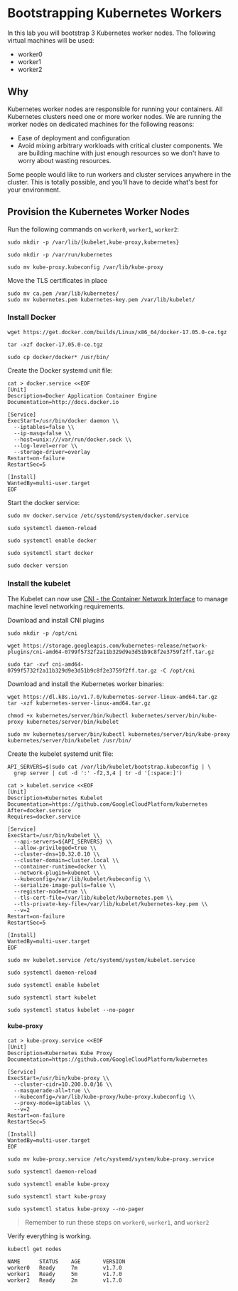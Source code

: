# Bootstrapping Kubernetes Workers

In this lab you will bootstrap 3 Kubernetes worker nodes. The following virtual machines will be used:

* worker0
* worker1
* worker2

## Why

Kubernetes worker nodes are responsible for running your containers. All Kubernetes clusters need one or more worker nodes. We are running the worker nodes on dedicated machines for the following reasons:

* Ease of deployment and configuration
* Avoid mixing arbitrary workloads with critical cluster components. We are building machine with just enough resources so we don't have to worry about wasting resources.

Some people would like to run workers and cluster services anywhere in the cluster. This is totally possible, and you'll have to decide what's best for your environment.

## Provision the Kubernetes Worker Nodes

Run the following commands on `worker0`, `worker1`, `worker2`:

```
sudo mkdir -p /var/lib/{kubelet,kube-proxy,kubernetes}
```

```
sudo mkdir -p /var/run/kubernetes
```

```
sudo mv kube-proxy.kubeconfig /var/lib/kube-proxy
```

Move the TLS certificates in place

```
sudo mv ca.pem /var/lib/kubernetes/
sudo mv kubernetes.pem kubernetes-key.pem /var/lib/kubelet/
```

### Install Docker

```
wget https://get.docker.com/builds/Linux/x86_64/docker-17.05.0-ce.tgz
```

```
tar -xzf docker-17.05.0-ce.tgz
```

```
sudo cp docker/docker* /usr/bin/
```

Create the Docker systemd unit file:

```
cat > docker.service <<EOF
[Unit]
Description=Docker Application Container Engine
Documentation=http://docs.docker.io

[Service]
ExecStart=/usr/bin/docker daemon \\
  --iptables=false \\
  --ip-masq=false \\
  --host=unix:///var/run/docker.sock \\
  --log-level=error \\
  --storage-driver=overlay
Restart=on-failure
RestartSec=5

[Install]
WantedBy=multi-user.target
EOF
```

Start the docker service:

```
sudo mv docker.service /etc/systemd/system/docker.service
```

```
sudo systemctl daemon-reload
```

```
sudo systemctl enable docker
```

```
sudo systemctl start docker
```

```
sudo docker version
```

### Install the kubelet

The Kubelet can now use [CNI - the Container Network Interface](https://github.com/containernetworking/cni) to manage machine level networking requirements.

Download and install CNI plugins

```
sudo mkdir -p /opt/cni
```

```
wget https://storage.googleapis.com/kubernetes-release/network-plugins/cni-amd64-0799f5732f2a11b329d9e3d51b9c8f2e3759f2ff.tar.gz
```

```
sudo tar -xvf cni-amd64-0799f5732f2a11b329d9e3d51b9c8f2e3759f2ff.tar.gz -C /opt/cni
```

Download and install the Kubernetes worker binaries:

```
wget https://dl.k8s.io/v1.7.0/kubernetes-server-linux-amd64.tar.gz
tar -xzf kubernetes-server-linux-amd64.tar.gz
```

```
chmod +x kubernetes/server/bin/kubectl kubernetes/server/bin/kube-proxy kubernetes/server/bin/kubelet
```

```
sudo mv kubernetes/server/bin/kubectl kubernetes/server/bin/kube-proxy kubernetes/server/bin/kubelet /usr/bin/
```

Create the kubelet systemd unit file:

```
API_SERVERS=$(sudo cat /var/lib/kubelet/bootstrap.kubeconfig | \
  grep server | cut -d ':' -f2,3,4 | tr -d '[:space:]')
```

```
cat > kubelet.service <<EOF
[Unit]
Description=Kubernetes Kubelet
Documentation=https://github.com/GoogleCloudPlatform/kubernetes
After=docker.service
Requires=docker.service

[Service]
ExecStart=/usr/bin/kubelet \\
  --api-servers=${API_SERVERS} \\
  --allow-privileged=true \\
  --cluster-dns=10.32.0.10 \\
  --cluster-domain=cluster.local \\
  --container-runtime=docker \\
  --network-plugin=kubenet \\
  --kubeconfig=/var/lib/kubelet/kubeconfig \\
  --serialize-image-pulls=false \\
  --register-node=true \\
  --tls-cert-file=/var/lib/kubelet/kubernetes.pem \\
  --tls-private-key-file=/var/lib/kubelet/kubernetes-key.pem \\
  --v=2
Restart=on-failure
RestartSec=5

[Install]
WantedBy=multi-user.target
EOF
```

```
sudo mv kubelet.service /etc/systemd/system/kubelet.service
```

```
sudo systemctl daemon-reload
```

```
sudo systemctl enable kubelet
```

```
sudo systemctl start kubelet
```

```
sudo systemctl status kubelet --no-pager
```

#### kube-proxy

```
cat > kube-proxy.service <<EOF
[Unit]
Description=Kubernetes Kube Proxy
Documentation=https://github.com/GoogleCloudPlatform/kubernetes

[Service]
ExecStart=/usr/bin/kube-proxy \\
  --cluster-cidr=10.200.0.0/16 \\
  --masquerade-all=true \\
  --kubeconfig=/var/lib/kube-proxy/kube-proxy.kubeconfig \\
  --proxy-mode=iptables \\
  --v=2
Restart=on-failure
RestartSec=5

[Install]
WantedBy=multi-user.target
EOF
```

```
sudo mv kube-proxy.service /etc/systemd/system/kube-proxy.service
```

```
sudo systemctl daemon-reload
```

```
sudo systemctl enable kube-proxy
```

```
sudo systemctl start kube-proxy
```

```
sudo systemctl status kube-proxy --no-pager
```

> Remember to run these steps on `worker0`, `worker1`, and `worker2`

Verify everything is working.

```
kubectl get nodes
```

```
NAME      STATUS    AGE       VERSION
worker0   Ready     7m        v1.7.0
worker1   Ready     5m        v1.7.0
worker2   Ready     2m        v1.7.0
```
